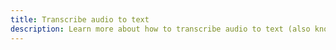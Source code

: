 ```yaml
---
title: Transcribe audio to text
description: Learn more about how to transcribe audio to text (also known as speech-to-text) for your application using Amplify
---
```


<inline-fragment platform="js" src="~/lib/predictions/fragments/js/transcribe.md"></inline-fragment>
<inline-fragment platform="ios" src="~/lib/predictions/fragments/ios/transcribe.md"></inline-fragment>